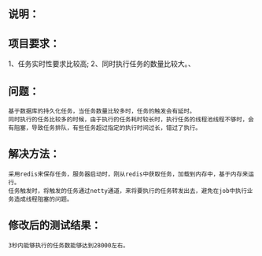 ## 说明：
## 项目要求：
1、任务实时性要求比较高;
2、同时执行任务的数量比较大。、

## 问题：
    基于数据库的持久化任务，当任务数量比较多时，任务的触发会有延时。
    同时执行的任务比较多的时候，由于执行的任务耗时较长时，执行任务的线程池线程不够时，会有阻塞，导致任务排队，有些任务超过指定的执行时间过长，错过了执行。
    
## 解决方法：
    采用redis来保存任务，服务器启动时，刚从redis中获取任务，加载到内存中，基于内存来运行。
    任务触发时，将触发的任务通过netty通道，来将要执行的任务转发出去，避免在job中执行业务造成线程阻塞的问题。

## 修改后的测试结果：
    3秒内能够执行的任务数能够达到28000左右。
